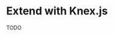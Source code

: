 # Extend with Knex.js

TODO

<!--
https://github.com/parveshh/trpc-react-starter
https://github.com/dan-lovelace/giggle

https://github.com/thminggg/real-estate/blob/main/packages/db/knexfile.js
-->
